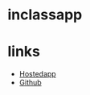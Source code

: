 # inclassapp

# links
- [Hostedapp](https://milindar.github.io/inclassapp/)
- [Github](https://github.com/milindar/inclassapp)
